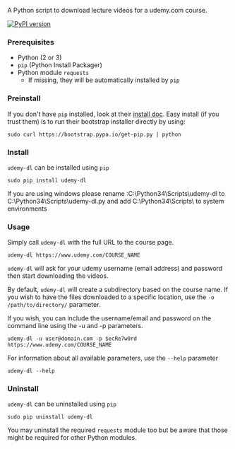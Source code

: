 A Python script to download lecture videos for a udemy.com course.

[![PyPI version](https://badge.fury.io/py/udemy-dl.svg)](http://badge.fury.io/py/udemy-dl)

### Prerequisites

* Python (2 or 3)
* `pip` (Python Install Packager)
* Python module `requests`
  * If missing, they will be automatically installed by `pip`


### Preinstall

If you don't have `pip` installed, look at their [install doc](http://pip.readthedocs.org/en/latest/installing.html).
Easy install (if you trust them) is to run their bootstrap installer directly by using:

    sudo curl https://bootstrap.pypa.io/get-pip.py | python


### Install

`udemy-dl` can be installed using `pip`

    sudo pip install udemy-dl

If you are using windows please rename :C:\Python34\Scripts\udemy-dl to C:\Python34\Scripts\udemy-dl.py and add C:\Python34\Scripts\ to system environments

### Usage

Simply call `udemy-dl` with the full URL to the course page.

    udemy-dl https://www.udemy.com/COURSE_NAME

`udemy-dl` will ask for your udemy username (email address) and password then start downloading the videos.

By default, `udemy-dl` will create a subdirectory based on the course name.  If you wish to have the files downloaded to a specific location, use the `-o /path/to/directory/` parameter.

If you wish, you can include the username/email and password on the command line using the -u and -p parameters.

    udemy-dl -u user@domain.com -p $ecRe7w0rd https://www.udemy.com/COURSE_NAME

For information about all available parameters, use the `--help` parameter

    udemy-dl --help


### Uninstall

`udemy-dl` can be uninstalled using `pip`

    sudo pip uninstall udemy-dl

You may uninstall the required `requests` module too but be aware that those might be required for other Python modules.

